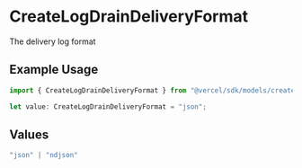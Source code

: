 # CreateLogDrainDeliveryFormat

The delivery log format

## Example Usage

```typescript
import { CreateLogDrainDeliveryFormat } from "@vercel/sdk/models/createlogdrainop.js";

let value: CreateLogDrainDeliveryFormat = "json";
```

## Values

```typescript
"json" | "ndjson"
```